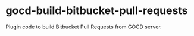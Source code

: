 # gocd-build-bitbucket-pull-requests
Plugin code to build Bitbucket Pull Requests from GOCD server.
